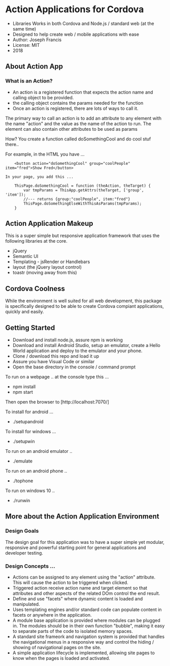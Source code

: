 # Action Applications for Cordova
* Libraries Works in both Cordova and Node.js / standard web (at the same time)
* Designed to help create web / mobile applications with ease
* Author: Joseph Francis
* License: MIT
* 2018

## About Action App  

### What is an Action?
 - An action is a registered function that expects the action name and calling object to be provided.
 - the calling object contains the params needed for the function
 - Once an action is registered, there are lots of ways to call it.

The primary way to call an action is to add an attribute to any element with the name "action" and the value as the name of the action to run.  The element can also contain other attributes to be used as params

How? You create a function called doSomethingCool and do cool stuf there..

For example, in the HTML you have ... 
```
    <button action="doSomethingCool" group="coolPeople" item="fred">Show Fred</button>
```


    In your page, you add this ...
```
    ThisPage.doSomethingCool = function (theAction, theTarget) {
        var tmpParams = ThisApp.getAttrs(theTarget, ['group', 'item']);
        //--- returns {group:"coolPeople", item:"fred"}
        ThisPage.doSomethingElseWithThisAsParams(tmpParams);    
    }
```

## Action Application Makeup
This is a super simple but responsive application framework that uses the following libraries at the core.
* jQuery
* Semantic UI
* Templating - jsRender or Handlebars
* layout (the jQuery layout control)
* toastr (moving away from this)

## Cordova Coolness
While the environment is well suited for all web development, this package is specifically designed to be able to create Cordova compiant applications, quickly and easily.

## Getting Started
* Download and install node.js, assure npm is working
* Download and install Android Studio, setup an emulator, create a Hello World application and deploy to the emulator and your phone.
* Clone / download this repo and load it up
* Assure you have Visual Code or similar
* Open the base directory in the console / command prompt

To run on a webpage .. at the console type this ...
- npm install
- npm start

Then open the browser to
[http://localhost:7070/]

To install for android ...
 - ./setupandroid

To install for windows ...
 - ./setupwin
 
To run on an android emulator ..
 - ./emulate

To run on an android phone ..
 - ./tophone

To run on windows 10 ..
 - ./runwin


## More about the Action Application Environment

### Design Goals
The design goal for this application was to have a super simple yet modular, responsive and powerful starting point for general applications and developer testing.

### Design Concepts ...
* Actions can be assigned to any element using the "action" attribute.  This will cause the action to be triggered when clicked. 
* Triggered action receive action name and  target element so that attributes and other aspects of the related DOm  control the end result.
* Define and use "facets" where dynamic content is loaded and manipulated.
* Uses templating engines and/or standard code can populate content in facets or anywhere in the application.
* A module base application is provided where modules can be plugged in.  The modules should be in their own function "bubble", making it easy to separate parts of the code to isolated memory spaces.
* A standard site frameork and navigation system is provided that handles the navigational menus in a responsive way and control the hiding / showing of navigational pages on the site.
* A simple application lifecycle is implemented, allowing site pages to know when the pages is loaded and activated.



